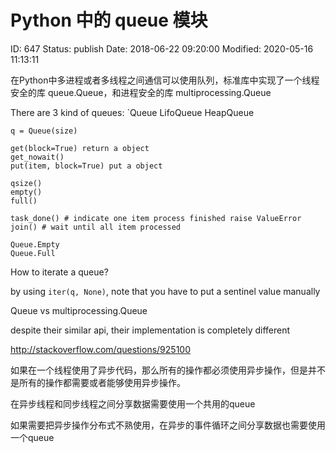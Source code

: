 # Python 中的 queue 模块


ID: 647
Status: publish
Date: 2018-06-22 09:20:00
Modified: 2020-05-16 11:13:11


在Python中多进程或者多线程之间通信可以使用队列，标准库中实现了一个线程安全的库 queue.Queue，和进程安全的库 multiprocessing.Queue

There are 3 kind of queues: `Queue LifoQueue HeapQueue

```
q = Queue(size)

get(block=True) return a object
get_nowait()
put(item, block=True) put a object 

qsize()
empty()
full()

task_done() # indicate one item process finished raise ValueError
join() # wait until all item processed

Queue.Empty
Queue.Full
```

How to iterate a queue?

by using `iter(q, None)`, note that you have to put a sentinel value manually

Queue vs multiprocessing.Queue

despite their similar api, their implementation is completely different

http://stackoverflow.com/questions/925100


如果在一个线程使用了异步代码，那么所有的操作都必须使用异步操作，但是并不是所有的操作都需要或者能够使用异步操作。

在异步线程和同步线程之间分享数据需要使用一个共用的queue

如果需要把异步操作分布式不熟使用，在异步的事件循环之间分享数据也需要使用一个queue